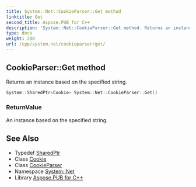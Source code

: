 ```yaml
---
title: System::Net::CookieParser::Get method
linktitle: Get
second_title: Aspose.PUB for C++
description: 'System::Net::CookieParser::Get method. Returns an instance based on the specified string in C++.'
type: docs
weight: 200
url: /cpp/system.net/cookieparser/get/
---
```

## CookieParser::Get method


Returns an instance based on the specified string.

```cpp
System::SharedPtr<Cookie> System::Net::CookieParser::Get()
```


### ReturnValue

An instance based on the specified string.

## See Also

* Typedef [SharedPtr](../../../system/sharedptr/)
* Class [Cookie](../../cookie/)
* Class [CookieParser](../)
* Namespace [System::Net](../../)
* Library [Aspose.PUB for C++](../../../)
